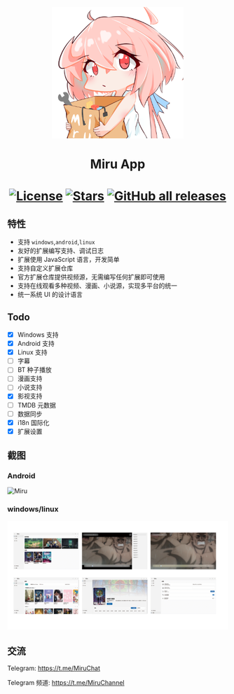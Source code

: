 <p align="center">
<img width="300" src="./assets/icon/logo.png" alt="Miru 看板娘"/>
</p>

<h1 align="center">
Miru App
</h1>

<h1 align="center">

[![License](https://img.shields.io/github/license/miru-project/miru-app)](https://github.com/miru-project/miru-app/blob/main/LICENSE)
[![Stars](https://img.shields.io/github/stars/miru-project/miru-app)](https://github.com/miru-project/miru-app/stargazers)
[![GitHub all releases](https://img.shields.io/github/downloads/miru-project/miru-app/total)](https://github.com/miru-project/miru-app/releases/latest)

</h1>

## 特性

- 支持 `windows`,`android`,`linux`
- 友好的扩展编写支持、调试日志
- 扩展使用 JavaScript 语言，开发简单
- 支持自定义扩展仓库
- 官方扩展仓库提供视频源，无需编写任何扩展即可使用
- 支持在线观看多种视频、漫画、小说源，实现多平台的统一
- 统一系统 UI 的设计语言

## Todo

- [x] Windows 支持
- [x] Android 支持
- [x] Linux 支持
- [ ] 字幕
- [ ] BT 种子播放
- [ ] 漫画支持
- [ ] 小说支持
- [x] 影视支持
- [ ] TMDB 元数据
- [ ] 数据同步
- [x] i18n 国际化
- [x] 扩展设置

## 截图

### Android

![Miru](assets/screenshot/miru-app.jpg.png)

### windows/linux

![Miru](assets/screenshot/miru-desktop.jpg.png)

## 交流

Telegram: https://t.me/MiruChat

Telegram 频道: https://t.me/MiruChannel
